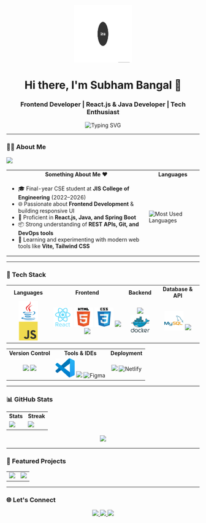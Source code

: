 <p align="center">
  <img src="https://github.com/K-Nishant-18/Profile-assets/blob/main/GitHub-Animated-Logo.gif?raw=true" alt="GitHub Animated Logo" height="150" width="150" />
</p>


<h1 align="center">Hi there, I'm Subham Bangal 👋</h1>
<h3 align="center">Frontend Developer | React.js & Java Developer | Tech Enthusiast</h3>

<p align="center">
  <img src="https://readme-typing-svg.herokuapp.com?font=Fira+Code&weight=600&size=30&pause=1000&color=2b83e7&center=true&vCenter=true&width=800&lines=Crafting+Modern+Web+Interfaces;React.js+%7C+Java+%7C+Spring+Boot+%7C+Tailwind+CSS;Bringing+Ideas+To+Life+With+Code" alt="Typing SVG" />
</p>

---

### 👨‍💻 About Me  
![](https://komarev.com/ghpvc/?username=bangalsubham20&label=PROFILE+VIEWS)

<table>
  <tr>
    <td align="center"><strong>Something About Me ❤</strong></td>
    <td align="center"><strong>Languages</strong></td>
  </tr>
  <tr>
    <td>
      <ul>
        <li>🎓 Final-year CSE student at <strong>JIS College of Engineering</strong> (2022–2026)</li>
        <li>🌐 Passionate about <strong>Frontend Development</strong> & building responsive UI</li>
        <li>🚀 Proficient in <strong>React.js, Java, and Spring Boot</strong></li>
        <li>📦 Strong understanding of <strong>REST APIs, Git, and DevOps tools</strong></li>
        <li>🌱 Learning and experimenting with modern web tools like <strong>Vite, Tailwind CSS</strong></li>
      </ul>
    </td>
    <td>
      <img src="https://github-profile-summary-cards.vercel.app/api/cards/most-commit-language?username=bangalsubham20&theme=transparent&border_color=1E90FF&bg_color=00000000&title_color=1E90FF&text_color=FFFFFF" alt="Most Used Languages" />
    </td>
  </tr>
</table>

---

### 🚀 Tech Stack

<div align="center">

<table>
  <tr>
    <td align="center"><strong>Languages</strong></td>
    <td align="center"><strong>Frontend</strong></td>
    <td align="center"><strong>Backend</strong></td>
    <td align="center"><strong>Database & API</strong></td>
  </tr>
  <tr>
    <td align="center">
      <img src="https://raw.githubusercontent.com/devicons/devicon/master/icons/java/java-original.svg" width="50" />
      <img src="https://raw.githubusercontent.com/devicons/devicon/master/icons/javascript/javascript-original.svg" width="50" />
    </td>
    <td align="center">
      <img src="https://raw.githubusercontent.com/devicons/devicon/master/icons/react/react-original-wordmark.svg" width="50" />
      <img src="https://raw.githubusercontent.com/devicons/devicon/master/icons/html5/html5-original-wordmark.svg" width="50" />
      <img src="https://raw.githubusercontent.com/devicons/devicon/master/icons/css3/css3-original-wordmark.svg" width="50" />
      <img src="https://upload.wikimedia.org/wikipedia/commons/d/d5/Tailwind_CSS_Logo.svg" width="50" />
      <img src="https://vitejs.dev/logo.svg" width="50" />
    </td>
    <td align="center">
      <img src="https://www.vectorlogo.zone/logos/springio/springio-icon.svg" width="50" />
      <img src="https://raw.githubusercontent.com/devicons/devicon/master/icons/docker/docker-original-wordmark.svg" width="50" />
    </td>
    <td align="center">
      <img src="https://raw.githubusercontent.com/devicons/devicon/master/icons/mysql/mysql-original-wordmark.svg" width="50" />
      <img src="https://www.vectorlogo.zone/logos/getpostman/getpostman-icon.svg" width="50" />
    </td>
  </tr>
</table>

<table>
  <tr>
    <td align="center"><strong>Version Control</strong></td>
    <td align="center"><strong>Tools & IDEs</strong></td>
    <td align="center"><strong>Deployment</strong></td>
  </tr>
  <tr>
    <td align="center">
      <img src="https://www.vectorlogo.zone/logos/git-scm/git-scm-icon.svg" width="50" />
      <img src="https://www.vectorlogo.zone/logos/github/github-icon.svg" width="50" />
    </td>
    <td align="center">
      <img src="https://raw.githubusercontent.com/devicons/devicon/master/icons/vscode/vscode-original.svg" width="50" />
      <img src="https://upload.wikimedia.org/wikipedia/commons/e/e9/Notion-logo.svg" width="50" />
      <img src="https://cdn-icons-png.flaticon.com/512/5968/5968705.png" width="50" alt="Figma"/>
    </td>
    <td align="center">
      <img src="https://www.vectorlogo.zone/logos/vercel/vercel-icon.svg" width="50" />
      <img src="https://www.vectorlogo.zone/logos/netlifyapp_watercss/netlifyapp_watercss-icon.svg" width="50" alt="Netlify"/>
    </td>
  </tr>
</table>

</div>

---

### 📊 GitHub Stats

<div align="center">

<table>
  <tr>
    <td align="center"><strong>Stats</strong></td>
    <td align="center"><strong>Streak</strong></td>
  </tr>
  <tr>
    <td><img src="https://github-profile-summary-cards.vercel.app/api/cards/stats?username=bangalsubham20&theme=transparent&border_color=58A6FF" width="400" /></td>
    <td><img src="https://github-profile-summary-cards.vercel.app/api/cards/productive-time?username=bangalsubham20&theme=transparent&border_color=58A6FF" width="400" /></td>
  </tr>
</table>

<img src="https://github-profile-summary-cards.vercel.app/api/cards/profile-details?username=bangalsubham20&theme=transparent&border_color=58A6FF" width="825" />

</div>

---

### 💼 Featured Projects

<div align="center">

<table>
  <tr>
    <td>
      <a href="https://github.com/bangalsubham20/BuzzBoard">
        <img src="https://github-readme-stats.vercel.app/api/pin/?username=bangalsubham20&repo=BuzzBoard&theme=transparent&border_color=58A6FF" />
      </a>
    </td>
    <td>
      <a href="https://github.com/bangalsubham20/Cultural-circuit">
        <img src="https://github-readme-stats.vercel.app/api/pin/?username=bangalsubham20&repo=Cultural-circuit&theme=transparent&border_color=58A6FF" />
      </a>
    </td>
  </tr>
</table>

</div>

---

### 🌐 Let's Connect

<div align="center">

<a href="https://www.linkedin.com/in/bangalsubham20/" target="_blank">
  <img src="https://img.shields.io/badge/LinkedIn-%230077B5.svg?style=for-the-badge&logo=linkedin&logoColor=white" />
</a>

<a href="mailto:bangalsubham@gmail.com" target="_blank">
  <img src="https://img.shields.io/badge/Gmail-D14836?style=for-the-badge&logo=gmail&logoColor=white" />
</a>

<a href="https://github.com/bangalsubham20" target="_blank">
  <img src="https://img.shields.io/badge/GitHub-181717?style=for-the-badge&logo=github&logoColor=white" />
</a>

</div>
